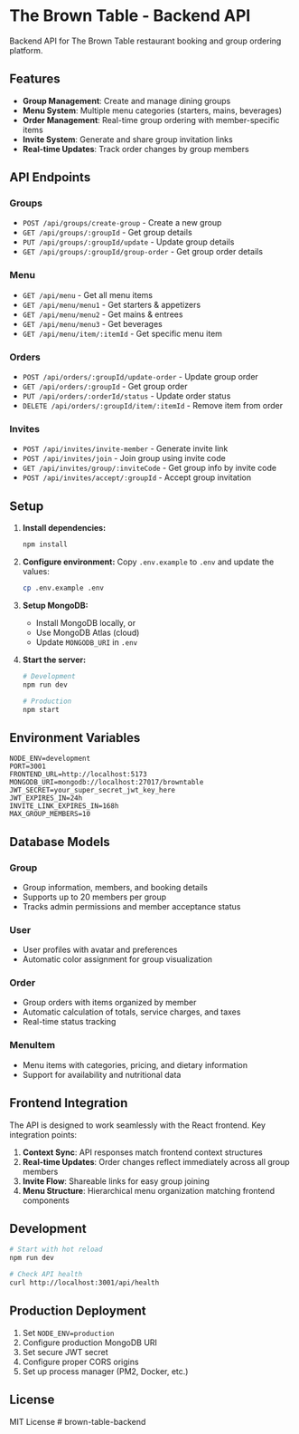 # The Brown Table - Backend API

Backend API for The Brown Table restaurant booking and group ordering platform.

## Features

- **Group Management**: Create and manage dining groups
- **Menu System**: Multiple menu categories (starters, mains, beverages)
- **Order Management**: Real-time group ordering with member-specific items
- **Invite System**: Generate and share group invitation links
- **Real-time Updates**: Track order changes by group members

## API Endpoints

### Groups
- `POST /api/groups/create-group` - Create a new group
- `GET /api/groups/:groupId` - Get group details
- `PUT /api/groups/:groupId/update` - Update group details
- `GET /api/groups/:groupId/group-order` - Get group order details

### Menu
- `GET /api/menu` - Get all menu items
- `GET /api/menu/menu1` - Get starters & appetizers
- `GET /api/menu/menu2` - Get mains & entrees
- `GET /api/menu/menu3` - Get beverages
- `GET /api/menu/item/:itemId` - Get specific menu item

### Orders
- `POST /api/orders/:groupId/update-order` - Update group order
- `GET /api/orders/:groupId` - Get group order
- `PUT /api/orders/:orderId/status` - Update order status
- `DELETE /api/orders/:groupId/item/:itemId` - Remove item from order

### Invites
- `POST /api/invites/invite-member` - Generate invite link
- `POST /api/invites/join` - Join group using invite code
- `GET /api/invites/group/:inviteCode` - Get group info by invite code
- `POST /api/invites/accept/:groupId` - Accept group invitation

## Setup

1. **Install dependencies:**
   ```bash
   npm install
   ```

2. **Configure environment:**
   Copy `.env.example` to `.env` and update the values:
   ```bash
   cp .env.example .env
   ```

3. **Setup MongoDB:**
   - Install MongoDB locally, or
   - Use MongoDB Atlas (cloud)
   - Update `MONGODB_URI` in `.env`

4. **Start the server:**
   ```bash
   # Development
   npm run dev
   
   # Production
   npm start
   ```

## Environment Variables

```env
NODE_ENV=development
PORT=3001
FRONTEND_URL=http://localhost:5173
MONGODB_URI=mongodb://localhost:27017/browntable
JWT_SECRET=your_super_secret_jwt_key_here
JWT_EXPIRES_IN=24h
INVITE_LINK_EXPIRES_IN=168h
MAX_GROUP_MEMBERS=10
```

## Database Models

### Group
- Group information, members, and booking details
- Supports up to 20 members per group
- Tracks admin permissions and member acceptance status

### User
- User profiles with avatar and preferences
- Automatic color assignment for group visualization

### Order
- Group orders with items organized by member
- Automatic calculation of totals, service charges, and taxes
- Real-time status tracking

### MenuItem
- Menu items with categories, pricing, and dietary information
- Support for availability and nutritional data

## Frontend Integration

The API is designed to work seamlessly with the React frontend. Key integration points:

1. **Context Sync**: API responses match frontend context structures
2. **Real-time Updates**: Order changes reflect immediately across all group members
3. **Invite Flow**: Shareable links for easy group joining
4. **Menu Structure**: Hierarchical menu organization matching frontend components

## Development

```bash
# Start with hot reload
npm run dev

# Check API health
curl http://localhost:3001/api/health
```

## Production Deployment

1. Set `NODE_ENV=production`
2. Configure production MongoDB URI
3. Set secure JWT secret
4. Configure proper CORS origins
5. Set up process manager (PM2, Docker, etc.)

## License

MIT License #   b r o w n - t a b l e - b a c k e n d  
 
